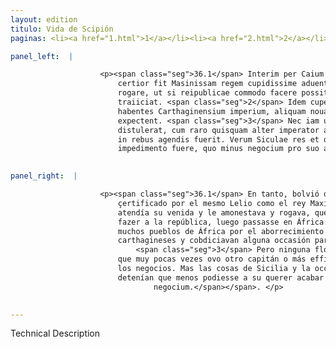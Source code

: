 ```yaml
---
layout: edition
titulo: Vida de Scipión
paginas: <li><a href="1.html">1</a></li><li><a href="2.html">2</a></li><li><a href="3.html">3</a></li><li><a href="4.html">4</a></li><li><a href="5.html">5</a></li><li><a href="6.html">6</a></li><li><a href="7.html">7</a></li><li><a href="8.html">8</a></li><li><a href="9.html">9</a></li><li><a href="10.html">10</a></li><li><a href="11.html">11</a></li><li><a href="12.html">12</a></li><li><a href="13.html">13</a></li><li><a href="14.html">14</a></li><li><a href="15.html">15</a></li><li><a href="16.html">16</a></li><li><a href="17.html">17</a></li><li><a href="18.html">18</a></li><li><a href="19.html">19</a></li><li><a href="20.html">20</a></li><li><a href="21.html">21</a></li><li><a href="22.html">22</a></li><li><a href="23.html">23</a></li><li><a href="24.html">24</a></li><li><a href="25.html">25</a></li><li><a href="26.html">26</a></li><li><a href="27.html">27</a></li><li><a href="28.html">28</a></li><li><a href="29.html">29</a></li><li><a href="30.html">30</a></li><li><a href="31.html">31</a></li><li><a href="32.html">32</a></li><li><a href="33.html">33</a></li><li><a href="34.html">34</a></li><li><a href="35.html">35</a></li><li><a href="36.html">36</a></li><li><a href="37.html">37</a></li><li><a href="38.html">38</a></li><li><a href="39.html">39</a></li><li><a href="40.html">40</a></li><li><a href="41.html">41</a></li><li><a href="42.html">42</a></li><li><a href="43.html">43</a></li><li><a href="44.html">44</a></li><li><a href="45.html">45</a></li><li><a href="46.html">46</a></li><li><a href="47.html">47</a></li><li><a href="48.html">48</a></li><li><a href="49.html">49</a></li><li><a href="50.html">50</a></li><li><a href="51.html">51</a></li><li><a href="52.html">52</a></li><li><a href="53.html">53</a></li><li><a href="54.html">54</a></li><li><a href="55.html">55</a></li><li><a href="56.html">56</a></li><li><a href="57.html">57</a></li><li><a href="58.html">58</a></li><li><a href="59.html">59</a></li><li><a href="60.html">60</a></li><li><a href="61.html">61</a></li><li><a href="62.html">62</a></li><li><a href="63.html">63</a></li><li><a href="64.html">64</a></li><li><a href="65.html">65</a></li><li><a href="66.html">66</a></li><li><a href="67.html">67</a></li><li><a href="68.html">68</a></li><li><a href="69.html">69</a></li><li><a href="70.html">70</a></li><li><a href="71.html">71</a></li><li><a href="72.html">72</a></li><li><a href="73.html">73</a></li><li><a href="74.html">74</a></li>

panel_left:  |

                    <p><span class="seg">36.1</span> Interim per Caium Lelium multa cum praeda ex Africa redeuntem
                        certior fit Masinissam regem cupidissime aduentum sum opperiri monere atque
                        rogare, ut si reipublicae commodo facere possit, quam primum in Africam
                        traiiciat. <span class="seg">2</span> Idem cupere multos Africae populos, qui odio
                        habentes Carthaginensium imperium, aliquam nouandarum rerum occasionem
                        expectent. <span class="seg">3</span> Nec iam ulla Scipionis se cordia eam perfectionem
                        distulerat, cum raro quisquam alter imperator aut efficacior aut solertior
                        in rebus agendis fuerit. Verum Siculae res et occasio recipiendi Locros
                        impedimento fuere, quo minus negocium pro suo arbitratu conficeret.</p>
                

panel_right:  |

                    <p><span class="seg">36.1</span> En tanto, bolvió de África Gayo Lelio con mucho robo y fue
                        çertificado por el mesmo Lelio como el rey Maxinissa, con grand deseo,
                        atendía su venida y le amonestava y rogava, que si podiesse tanto provecho
                        fazer a la república, luego passasse en África. <span class="seg">2</span> Ca lo deseavan
                        muchos pueblos de África por el aborrecimiento que tenían al señorío de los
                        carthagineses y cobdiciavan alguna occasión para innovar las cosas.
                            <span class="seg">3</span> Pero ninguna floxedad de Scipión alongava aquella yda, pues
                        que muy pocas vezes ovo otro capitán o más efficaçe o más diligente en fazer
                        los negocios. Mas las cosas de Sicilia y la occasión de aver a Locros le
                        detenían que menos podiesse a su querer acabar tan aýna el passaje<span class="nota"><sup>14</sup><span class="texto_nota">tan aýna el passaje: traducción por substitución del lat.
                                negocium.</span></span>. </p>
                

---
```


Technical Description 
